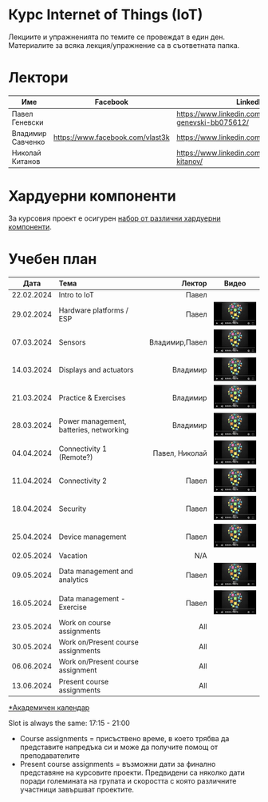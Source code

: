 # Курс Internet of Things (IoT)

Лекциите и упражненията по темите се провеждат в един ден. Материалите за всяка лекция/упражнение са в съответната папка.

# Лектори

| Име | Facebook | LinkedIn |
|----|---|---|
|Павел Геневски | | https://www.linkedin.com/in/pavel-genevski-bb075612/ |
|Владимир Савченко | https://www.facebook.com/vlast3k | https://www.linkedin.com/in/vladisavchenko/ |
|Николай Китанов | | https://www.linkedin.com/in/nikolay-kitanov/ |
# Хардуерни компоненти
За курсовия проект е осигурен [набор от различни хардуерни компоненти](https://bit.ly/2HvPD2o).

# Учебен план


| Дата         | Тема                                 | Лектор            | Видео |
| -------------|:-------------------------------------| -----------------:|:-----:|
| 22.02.2024   | Intro to IoT                         | Павел             |       |
| 29.02.2024   | Hardware platforms / ESP             | Павел             | [![Video](images/iot-on-youtube.png)](https://youtu.be/JuP9YB0plFs) |
| 07.03.2024   | Sensors                              | Владимир,Павел    | [![Video](images/iot-on-youtube.png)](https://youtu.be/7YJqtn6doas) |
| 14.03.2024   | Displays and actuators               | Владимир          | [![Video](images/iot-on-youtube.png)](https://youtu.be/6l79UTjuuwg) |
| 21.03.2024   | Practice & Exercises                 | Владимир          | [![Video](images/iot-on-youtube.png)](https://youtu.be/6ZNgmo3pdXg) |
| 28.03.2024   | Power management, batteries, networking       | Владимир          | [![Video](images/iot-on-youtube.png)](https://youtu.be/cq97WpIIubA) |
| 04.04.2024   | Connectivity 1 (Remote?)             | Павел, Николай    | [![Video](images/iot-on-youtube.png)](https://youtu.be/osHbqO7c6O8) |
| 11.04.2024   | Connectivity 2                       | Павел             | [![Video](images/iot-on-youtube.png)](https://youtu.be/CGN9f2PfI8I) |
| 18.04.2024   | Security                             | Павел             | [![Video](images/iot-on-youtube.png)](https://youtu.be/bqQLUAwN6sw) |
| 25.04.2024   | Device management                    | Павел             | [![Video](images/iot-on-youtube.png)](https://youtu.be/WwzskAgpshQ) |
| 02.05.2024   | Vacation                             | N/A               |       |
| 09.05.2024   | Data management and analytics        | Павел             | [![Video](images/iot-on-youtube.png)](https://youtu.be/vVaOwJxaxiE) |
| 16.05.2024   | Data management - Exercise           | Павел             | [![Video](images/iot-on-youtube.png)](https://youtu.be/dwEGtwb0S4E) |
| 23.05.2024   | Work on course assignments           | All               |       |
| 30.05.2024   | Work on/Present course assignments   | All               |       |
| 06.06.2024   | Work on/Present course assignment    | All               |       |
| 13.06.2024   | Present course assignments           | All               |       |

[*Академичен календар](https://www.uni-sofia.bg/index.php/bul/studenti/akademichen_kalendar)


Slot is always the same: 17:15 - 21:00


* Course assignments = присъствено време, в което трябва да представите напредъка си и може да получите помощ от преподавателите
* Present course assignments = възможни дати за финално представяне на курсовите проекти. Предвидени са няколко дати поради големината на групата и скоростта с която различните участници завършват проектите.
